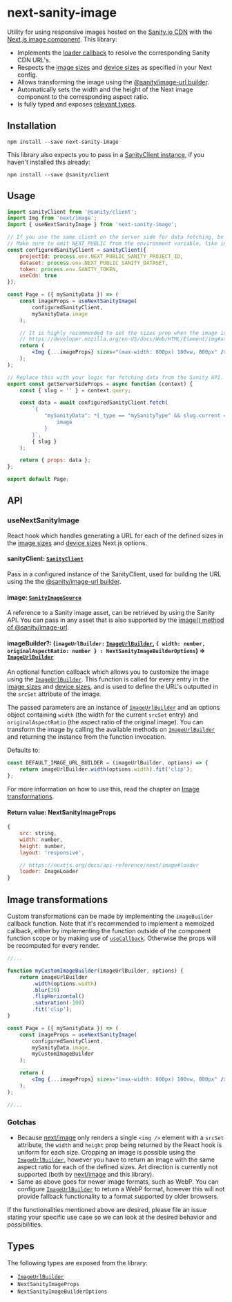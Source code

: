 # next-sanity-image

Utility for using responsive images hosted on the [Sanity.io CDN](https://sanity.io) with the [Next.js image component](https://nextjs.org/docs/api-reference/next/image). This library:
* Implements the [loader callback](https://nextjs.org/docs/api-reference/next/image#loader) to resolve the corresponding Sanity CDN URL's.
* Respects the [image sizes](https://nextjs.org/docs/basic-features/image-optimization#image-sizes) and [device sizes](https://nextjs.org/docs/basic-features/image-optimization#device-sizes) as specified in your Next config.
* Allows transforming the image using the [@sanity/image-url builder](https://www.npmjs.com/package/@sanity/image-url).
* Automatically sets the width and the height of the Next image component to the corresponding aspect ratio.
* Is fully typed and exposes [relevant types](#types).


## Installation

```
npm install --save next-sanity-image
```

This library also expects you to pass in a [SanityClient instance](https://www.npmjs.com/package/@sanity/client), if you haven't installed this already:

```
npm install --save @sanity/client
```


## Usage

```jsx
import sanityClient from '@sanity/client';
import Img from 'next/image';
import { useNextSanityImage } from 'next-sanity-image';

// If you use the same client on the server side for data fetching, be aware that you should not expose your API token.
// Make sure to omit NEXT_PUBLIC from the environment variable, like in the example below.
const configuredSanityClient = sanityClient({
	projectId: process.env.NEXT_PUBLIC_SANITY_PROJECT_ID,
	dataset: process.env.NEXT_PUBLIC_SANITY_DATASET,
	token: process.env.SANITY_TOKEN,
	useCdn: true
});

const Page = ({ mySanityData }) => (
	const imageProps = useNextSanityImage(
		configuredSanityClient,
		mySanityData.image
	);

	// It is highly recommended to set the sizes prop when the image is not the same size as the viewport.
	// https://developer.mozilla.org/en-US/docs/Web/HTML/Element/img#attr-sizes
	return (
		<Img {...imageProps} sizes="(max-width: 800px) 100vw, 800px" />
	);
);

// Replace this with your logic for fetching data from the Sanity API.
export const getServerSideProps = async function (context) {
	const { slug = '' } = context.query;

	const data = await configuredSanityClient.fetch(
		`{
			"mySanityData": *[_type == "mySanityType" && slug.current == $slug][0] {
				image
			}
		}`,
		{ slug }
	);

	return { props: data };
};

export default Page;
```


## API

### useNextSanityImage

React hook which handles generating a URL for each of the defined sizes in the [image sizes](https://nextjs.org/docs/basic-features/image-optimization#image-sizes) and [device sizes](https://nextjs.org/docs/basic-features/image-optimization#device-sizes) Next.js options.

#### sanityClient: [`SanityClient`](https://www.npmjs.com/package/@sanity/client)

Pass in a configured instance of the SanityClient, used for building the URL using the the [@sanity/image-url builder](https://www.npmjs.com/package/@sanity/image-url).

#### image: [`SanityImageSource`](https://www.npmjs.com/package/@sanity/image-url#imagesource)

A reference to a Sanity image asset, can be retrieved by using the Sanity API. You can pass in any asset that is also supported by the [image() method of @sanity/image-url](https://www.npmjs.com/package/@sanity/image-url#imagesource).

#### imageBuilder?: (`imageUrlBuilder:` [`ImageUrlBuilder`](https://www.npmjs.com/package/@sanity/image-url#usage), `{ width: number, originalAspectRatio: number } : NextSanityImageBuilderOptions`) => [`ImageUrlBuilder`](https://www.npmjs.com/package/@sanity/image-url#usage)

An optional function callback which allows you to customize the image using the [`ImageUrlBuilder`](https://www.npmjs.com/package/@sanity/image-url#usage). This function is called for every entry in the [image sizes](https://nextjs.org/docs/basic-features/image-optimization#image-sizes) and [device sizes](https://nextjs.org/docs/basic-features/image-optimization#device-sizes), and is used to define the URL's outputted in the `srcSet` attribute of the image.

The passed parameters are an instance of [`ImageUrlBuilder`](https://www.npmjs.com/package/@sanity/image-url#usage) and an options object containing `width` (the width for the current `srcSet` entry) and `originalAspectRatio` (the aspect ratio of the original image). You can transform the image by calling the available methods on [`ImageUrlBuilder`](https://www.npmjs.com/package/@sanity/image-url#usage) and returning the instance from the function invocation.

Defaults to:
```javascript
const DEFAULT_IMAGE_URL_BUILDER = (imageUrlBuilder, options) => {
	return imageUrlBuilder.width(options.width).fit('clip');
};
```

For more information on how to use this, read the chapter on [Image transformations](#image-transformations).

#### Return value: NextSanityImageProps

```javascript
{
	src: string,
	width: number,
	height: number,
	layout: 'responsive',

	// https://nextjs.org/docs/api-reference/next/image#loader
	loader: ImageLoader
}
```


## Image transformations

Custom transformations can be made by implementing the `imageBuilder` callback function. Note that it's recommended to implement a memoized callback, either by implementing the function outside of the component function scope or by making use of [`useCallback`](https://reactjs.org/docs/hooks-reference.html#usecallback). Otherwise the props will be recomputed for every render.

```jsx
//...

function myCustomImageBuilder(imageUrlBuilder, options) {
	return imageUrlBuilder
		.width(options.width)
		.blur(20)
		.flipHorizontal()
		.saturation(-100)
		.fit('clip');
}

const Page = ({ mySanityData }) => (
	const imageProps = useNextSanityImage(
		configuredSanityClient,
		mySanityData.image,
		myCustomImageBuilder
	);

	return (
		<Img {...imageProps} sizes="(max-width: 800px) 100vw, 800px" />
	);
);

//...
```

### Gotchas

* Because [next/image](https://nextjs.org/docs/api-reference/next/image) only renders a single `<img />` element with a `srcSet` attribute, the `width` and `height` prop being returned by the React hook is uniform for each size. Cropping an image is possible using the [`ImageUrlBuilder`](https://www.npmjs.com/package/@sanity/image-url#usage), however you have to return an image with the same aspect ratio for each of the defined sizes. Art direction is currently not supported (both by [next/image](https://nextjs.org/docs/api-reference/next/image) and this library).
* Same as above goes for newer image formats, such as WebP. You can configure [`ImageUrlBuilder`](https://www.npmjs.com/package/@sanity/image-url#usage) to return a WebP format, however this will not provide fallback functionality to a format supported by older browsers.

If the functionalities mentioned above are desired, please file an issue stating your specific use case so we can look at the desired behavior and possibilities.

## Types

The following types are exposed from the library:

* [`ImageUrlBuilder`](https://www.npmjs.com/package/@sanity/image-url#usage)
* `NextSanityImageProps`
* `NextSanityImageBuilderOptions`
